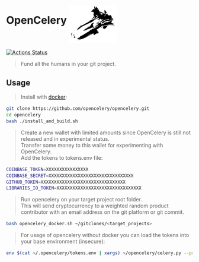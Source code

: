  

# OpenCelery <img align="middle" src="./docs/celery_logo.svg" width="128"> 
[![Actions Status](https://github.com/protontypes/opencelery/workflows/docker_run/badge.svg)](https://github.com/protontypes/opencelery/actions)   
> Fund all the humans in your git project.

## Usage

> Install with [docker](https://docs.docker.com/install/linux/docker-ce/ubuntu/):

```bash
git clone https://github.com/opencelery/opencelery.git
cd opencelery
bash ./install_and_build.sh
```
> Create a new wallet with limited amounts since OpenCelery is still not released and in experimental status.       
> Transfer some money to this wallet for experimenting with OpenCelery.      
> Add the tokens to tokens.env file:      

```bash
COINBASE_TOKEN=XXXXXXXXXXXXXXXX
COINBASE_SECRET=XXXXXXXXXXXXXXXXXXXXXXXXXXXXXXXX
GITHUB_TOKEN=XXXXXXXXXXXXXXXXXXXXXXXXXXXXXXXX
LIBRARIES_IO_TOKEN=XXXXXXXXXXXXXXXXXXXXXXXXXXXXXXXX
```

> Run opencelery on your target project root folder.      
> This will send cryptocurrency to a weighted random product contributor with an email address on the git platform or git commit.    

```bash
bash opencelery_docker.sh ~/gitclones/<target_projects>
```

> For usage of opencelery without docker you can load the tokens into your base environment (insecure):

```bash
env $(cat ~/.opencelery/tokens.env | xargs) ~/opencelery/celery.py --project=$PROJECT_DIR_TO_SCAN
```

